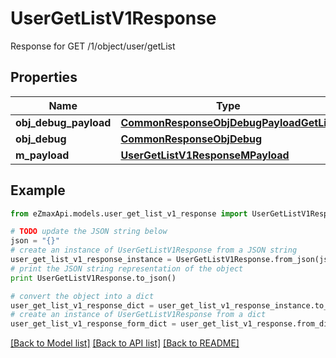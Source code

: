 # UserGetListV1Response

Response for GET /1/object/user/getList

## Properties

Name | Type | Description | Notes
------------ | ------------- | ------------- | -------------
**obj_debug_payload** | [**CommonResponseObjDebugPayloadGetList**](CommonResponseObjDebugPayloadGetList.md) |  | 
**obj_debug** | [**CommonResponseObjDebug**](CommonResponseObjDebug.md) |  | [optional] 
**m_payload** | [**UserGetListV1ResponseMPayload**](UserGetListV1ResponseMPayload.md) |  | 

## Example

```python
from eZmaxApi.models.user_get_list_v1_response import UserGetListV1Response

# TODO update the JSON string below
json = "{}"
# create an instance of UserGetListV1Response from a JSON string
user_get_list_v1_response_instance = UserGetListV1Response.from_json(json)
# print the JSON string representation of the object
print UserGetListV1Response.to_json()

# convert the object into a dict
user_get_list_v1_response_dict = user_get_list_v1_response_instance.to_dict()
# create an instance of UserGetListV1Response from a dict
user_get_list_v1_response_form_dict = user_get_list_v1_response.from_dict(user_get_list_v1_response_dict)
```
[[Back to Model list]](../README.md#documentation-for-models) [[Back to API list]](../README.md#documentation-for-api-endpoints) [[Back to README]](../README.md)


